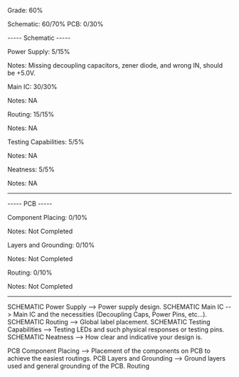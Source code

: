 Grade: 60%

Schematic: 60/70%
PCB: 0/30%



----- Schematic -----

Power Supply: 5/15%

Notes: Missing decoupling capacitors, zener diode, and wrong IN, should be +5.0V.


Main IC: 30/30%

Notes: NA


Routing: 15/15%

Notes: NA


Testing Capabilities: 5/5%

Notes: NA


Neatness: 5/5%

Notes:  NA

--------------------


----- PCB -----

Component Placing: 0/10%

Notes: Not Completed


Layers and Grounding: 0/10%

Notes: Not Completed


Routing: 0/10%

Notes: Not Completed

--------------------


SCHEMATIC Power Supply --> Power supply design.
SCHEMATIC Main IC --> Main IC and the necessities (Decoupling Caps, Power Pins, etc...).
SCHEMATIC Routing --> Global label placement.
SCHEMATIC Testing Capabilities --> Testing LEDs and such physical responses or testing pins.
SCHEMATIC Neatness --> How clear and indicative your design is.

PCB Component Placing --> Placement of the components on PCB to achieve the easiest routings.
PCB Layers and Grounding --> Ground layers used and general grounding of the PCB.
Routing 

